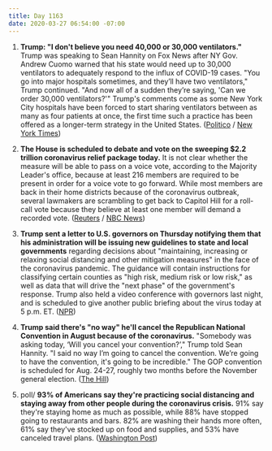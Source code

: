 ```yaml
---
title: Day 1163
date: 2020-03-27 06:54:00 -07:00
---
```


1. **Trump: "I don't believe you need 40,000 or 30,000 ventilators."** Trump was speaking to Sean Hannity on Fox News after NY Gov. Andrew Cuomo warned that his state would need up to 30,000 ventilators to adequately respond to the influx of COVID-19 cases. "You go into major hospitals sometimes, and they’ll have two ventilators," Trump continued. "And now all of a sudden they’re saying, 'Can we order 30,000 ventilators?'" Trump's comments come as some New York City hospitals have been forced to start sharing ventilators between as many as four patients at once, the first time such a practice has been offered as a longer-term strategy in the United States. ([Politico](https://www.politico.com/news/2020/03/26/trump-ventilators-coronavirus-151311) / [New York Times](https://www.nytimes.com/2020/03/26/health/coronavirus-ventilator-sharing.html))

2. **The House is scheduled to debate and vote on the sweeping $2.2 trillion coronavirus relief package today.** It is not clear whether the measure will be able to pass on a voice vote, according to the Majority Leader's office, because at least 216 members are required to be present in order for a voice vote to go forward. While most members are back in their home districts because of the coronavirus outbreak, several lawmakers are scrambling to get back to Capitol Hill for a roll-call vote because they believe at least one member will demand a recorded vote. ([Reuters](https://www.reuters.com/article/us-health-coronavirus-usa-house-idUSKBN21E03H) / [NBC News](https://www.nbcnews.com/politics/congress/house-members-race-back-washington-amid-fears-2-trillion-bill-n1170051))

3. **Trump sent a letter to U.S. governors on Thursday notifying them that his administration will be issuing new guidelines to state and local governments** regarding decisions about "maintaining, increasing or relaxing social distancing and other mitigation measures" in the face of the coronavirus pandemic. The guidance will contain instructions for classifying certain counties as "high risk, medium risk or low risk," as well as data that will drive the "next phase" of the government's response. Trump also held a video conference with governors last night, and is scheduled to give another public briefing about the virus today at 5 p.m. ET. ([NPR](https://www.npr.org/2020/03/26/822049287/read-president-trumps-letter-to-governors-on-new-coronavirus-guidelines))

4. **Trump said there's "no way" he'll cancel the Republican National Convention in August because of the coronavirus.** "Somebody was asking today, ‘Will you cancel your convention?’," Trump told Sean Hannity. "I said no way I’m going to cancel the convention. We’re going to have the convention, it's going to be incredible." The GOP convention is scheduled for Aug. 24-27, roughly two months before the November general election. ([The Hill](https://thehill.com/homenews/administration/489790-trump-says-no-way-hell-cancel-gop-convention-in-august))

5. poll/ **93% of Americans say they're practicing social distancing and staying away from other people during the coronavirus crisis.** 91% say they're staying home as much as possible, while 88% have stopped going to restaurants and bars. 82% are washing their hands more often, 61% say they've stocked up on food and supplies, and 53% have canceled travel plans. ([Washington Post](https://www.washingtonpost.com/politics/poll-finds-universal-lifestyle-changes-rising-stress-and-growing-fears-about-catching-coronavirus/2020/03/26/11360bb2-6f5e-11ea-b148-e4ce3fbd85b5_story.html))